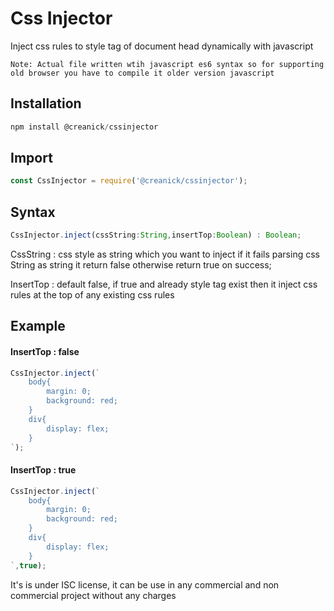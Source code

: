 # Css Injector

Inject css rules to style tag of document head dynamically with javascript

```
Note: Actual file written wtih javascript es6 syntax so for supporting old browser you have to compile it older version javascript
```

## Installation

```javascript
npm install @creanick/cssinjector
```

## Import

```javascript
const CssInjector = require('@creanick/cssinjector');
```

## Syntax

```javascript
CssInjector.inject(cssString:String,insertTop:Boolean) : Boolean;
```

CssString : css style as string which you want to inject if it fails parsing css String as string it return false otherwise return true on success;

InsertTop : default false, if true and already style tag exist then it inject css rules at the top of any existing css rules

## Example

#### InsertTop : false

```javascript
CssInjector.inject(`
    body{
        margin: 0;
        background: red;
    }
    div{
        display: flex;
    }
`);
```

#### InsertTop : true

```javascript
CssInjector.inject(`
    body{
        margin: 0;
        background: red;
    }
    div{
        display: flex;
    }
`,true);
```

It's is under ISC license, it can be use in any commercial and non commercial project without any charges